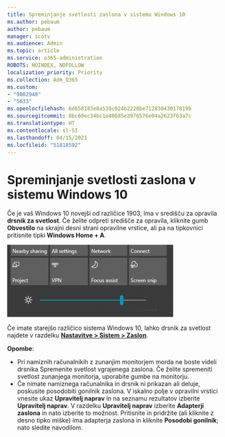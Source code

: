 ```yaml
---
title: Spreminjanje svetlosti zaslona v sistemu Windows 10
ms.author: pebaum
author: pebaum
manager: scotv
ms.audience: Admin
ms.topic: article
ms.service: o365-administration
ROBOTS: NOINDEX, NOFOLLOW
localization_priority: Priority
ms.collection: Adm_O365
ms.custom:
- "9002940"
- "5633"
ms.openlocfilehash: 6d858183e8a539c024b2228be71283043017819b
ms.sourcegitcommit: 8bc60ec34bc1e40685e3976576e04a2623f63a7c
ms.translationtype: HT
ms.contentlocale: sl-SI
ms.lasthandoff: 04/15/2021
ms.locfileid: "51818592"
---
```

# <a name="change-screen-brightness-in-windows-10"></a>Spreminjanje svetlosti zaslona v sistemu Windows 10

Če je vaš Windows 10 novejši od različice 1903, ima v središču za opravila **drsnik za svetlost**. Če želite odpreti središče za opravila, kliknite gumb **Obvestilo** na skrajni desni strani opravilne vrstice, ali pa na tipkovnici pritisnite tipki **Windows Home + A**.

![Drsnik za svetlost](media/brightness-slider.png)

Če imate starejšo različico sistema Windows 10, lahko drsnik za svetlost najdete v razdelku **[Nastavitve > Sistem > Zaslon](ms-settings:display?activationSource=GetHelp)**.

**Opombe**:

- Pri namiznih računalnikih z zunanjim monitorjem morda ne boste videli drsnika Spremenite svetlost vgrajenega zaslona. Če želite spremeniti svetlost zunanjega monitorja, uporabite gumbe na monitorju.
- Če nimate namiznega računalnika in drsnik ni prikazan ali deluje, poskusite posodobiti gonilnik zaslona. V iskalno polje v opravilni vrstici vnesite ukaz **Upravitelj naprav** in na seznamu rezultatov izberite **Upravitelj naprav**. V razdelku **Upravitelj naprav** izberite **Adapterji zaslona** in nato izberite to možnost. Pritisnite in pridržite (ali kliknite z desno tipko miške) ima adapterja zaslona in kliknite **Posodobi gonilnik**; nato sledite navodilom.
